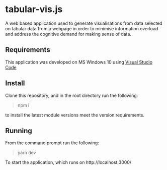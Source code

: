# tabular-vis.js
A web based application used to generate visualisations from data selected on tabular data from a webpage in order to minimise information overload and address the cognitive demand for making sense of data. 

## Requirements
This application was developed on MS Windows 10 using [Visual Studio Code](https://code.visualstudio.com/)

## Install
Clone this repository, and in the root directory run the following:

> npm i

to install the latest module versions meet the version requirements.

## Running
From the command prompt run the following:

> yarn dev

To start the application, which runs on http://localhost:3000/
